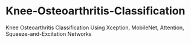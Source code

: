 # Knee-Osteoarthritis-Classification
Knee Osteoarthritis Classification Using Xception, MobileNet, Attention, Squeeze-and-Excitation Networks
